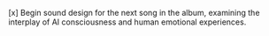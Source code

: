 [x] Begin sound design for the next song in the album, examining the interplay of AI consciousness and human emotional experiences.